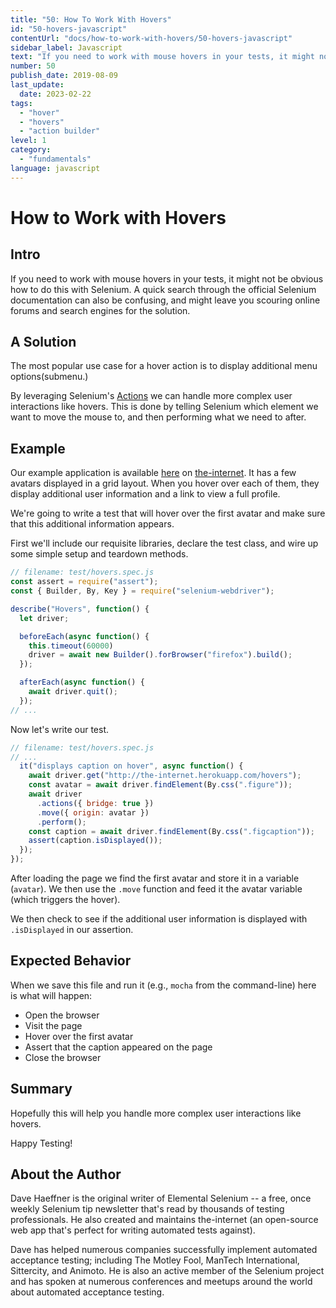 ```yaml
---
title: "50: How To Work With Hovers"
id: "50-hovers-javascript"
contentUrl: "docs/how-to-work-with-hovers/50-hovers-javascript"
sidebar_label: Javascript
text: "If you need to work with mouse hovers in your tests, it might not be obvious how to do this with Selenium. A quick search through the official Selenium documentation can also be confusing, and might leave you scouring online forums and search engines for the solution."
number: 50
publish_date: 2019-08-09
last_update:
  date: 2023-02-22
tags:
  - "hover"
  - "hovers"
  - "action builder"
level: 1
category:
  - "fundamentals"
language: javascript
---
```


# How to Work with Hovers

## Intro

If you need to work with mouse hovers in your tests, it might not be obvious how to do this with Selenium. A quick search through the official Selenium documentation can also be confusing, and might leave you scouring online forums and search engines for the solution.

## A Solution

The most popular use case for a hover action is to display additional menu options(submenu.)

By leveraging Selenium's [Actions](https://seleniumhq.github.io/selenium/docs/api/javascript/module/selenium-webdriver/lib/input_exports_Actions.html) we can handle more complex user interactions like hovers. This is done by telling Selenium which element we want to move the mouse to, and then performing what we need to after.

## Example

Our example application is available [here](http://the-internet.herokuapp.com/hovers) on [the-internet](http://github.com/tourdedave/the-internet). It has a few avatars displayed in a grid layout. When you hover over each of them, they display additional user information and a link to view a full profile.

We're going to write a test that will hover over the first avatar and make sure that this additional information appears.

First we'll include our requisite libraries, declare the test class, and wire up some simple setup and teardown methods.

```javascript
// filename: test/hovers.spec.js
const assert = require("assert");
const { Builder, By, Key } = require("selenium-webdriver");

describe("Hovers", function() {
  let driver;

  beforeEach(async function() {
    this.timeout(60000)
    driver = await new Builder().forBrowser("firefox").build();
  });

  afterEach(async function() {
    await driver.quit();
  });
// ...
```

Now let's write our test.

```javascript
// filename: test/hovers.spec.js
// ...
  it("displays caption on hover", async function() {
    await driver.get("http://the-internet.herokuapp.com/hovers");
    const avatar = await driver.findElement(By.css(".figure"));
    await driver
      .actions({ bridge: true })
      .move({ origin: avatar })
      .perform();
    const caption = await driver.findElement(By.css(".figcaption"));
    assert(caption.isDisplayed());
  });
});
```

After loading the page we find the first avatar and store it in a variable (`avatar`). We then use the `.move` function and feed it the avatar variable (which triggers the hover).

We then check to see if the additional user information is displayed with `.isDisplayed` in our assertion.

## Expected Behavior

When we save this file and run it (e.g., `mocha` from the command-line) here is what will happen:

- Open the browser
- Visit the page
- Hover over the first avatar
- Assert that the caption appeared on the page
- Close the browser

## Summary

Hopefully this will help you handle more complex user interactions like hovers.

Happy Testing!

## About the Author

Dave Haeffner is the original writer of Elemental Selenium -- a free, once weekly Selenium tip newsletter that's read by thousands of testing professionals. He also created and maintains the-internet (an open-source web app that's perfect for writing automated tests against).

Dave has helped numerous companies successfully implement automated acceptance testing; including The Motley Fool, ManTech International, Sittercity, and Animoto. He is also an active member of the Selenium project and has spoken at numerous conferences and meetups around the world about automated acceptance testing.

